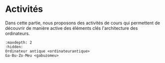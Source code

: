# Activités

Dans cette partie, nous proposons des activités de cours qui permettent de découvrir de manière active des éléments clés l'architecture des ordinateurs.

```{toctree}
:maxdepth: 2
:hidden:
Ordinateur antique <ordinateurantique>
Ga-Bu-Zo-Meu <gabuzomeu>
```